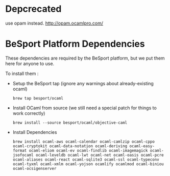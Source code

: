 Depcrecated
===========
use opam instead. http://opam.ocamlpro.com/


BeSport Platform Dependencies
=============================

These dependencies are required by the BeSport platform, but we put them here for anyone to use.

To install them :

   * Setup the BeSport tap (ignore any warnings about already-existing ocaml)

         brew tap besport/ocaml

   * Install OCaml from source (we still need a special patch for things to work correctly)

         brew install --source besport/ocaml/objective-caml
    
   * Install Dependencies

         brew install ocaml-aws ocaml-calendar ocaml-camlzip ocaml-cppo ocaml-cryptokit ocaml-data-notation ocaml-deriving ocaml-easy-format ocaml-eliom ocaml-ev ocaml-findlib ocaml-imagemagick ocaml-jsofocaml ocaml-leveldb ocaml-lwt ocaml-net ocaml-oasis ocaml-pcre ocaml-aliases ocaml-react ocaml-sqlite3 ocaml-ssl ocaml-typeconv ocaml-tyxml ocaml-xmlm ocaml-yojson ocamlify ocamlmod ocaml-biniou ocaml-ocsigenserver
